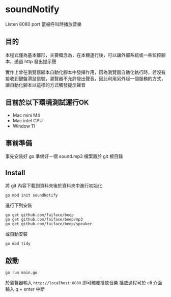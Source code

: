 # soundNotify
Listen 8080 port 當被呼叫時播放音樂

## 目的
本程式僅為基本雛形，主要概念為，在本機運行後，可以讓外部系統或一些監控腳本，透過 http 發出提示聲

實作上曾在瀏覽器腳本自動化腳本中發揮作用，因為瀏覽器自動化執行時，若沒有接收到鍵盤滑鼠信號，瀏覽器不允許發出聲音，因此利用另外起一個服務的方式，讓自動化腳本以這樣的方式觸發提示聲音

## 目前於以下環境測試運行OK

- Mac mini M4
- Mac intel CPU
- Window 11

## 事前準備

事先安裝好 go
準備好一個 sound.mp3 檔案置於 git 根目錄

## Install

將 git 內容下載到資料夾後於資料夾中進行初始化
```shell
go mod init soundNotify
```

進行下列安裝
```
go get github.com/faiface/beep
go get github.com/faiface/beep/mp3
go get github.com/faiface/beep/speaker
```
或自動安裝
```
go mod tidy
```

## 啟動
```
go run main.go
```

於瀏覽器輸入 ```http://localhost:8080``` 即可觸發播放音樂
播放過程可於 cli 介面輸入 q + enter 中斷
